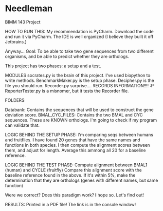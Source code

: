# Needleman
BIMM 143 Project

HOW TO RUN THIS:
My recommendation is PyCharm. Download the code and run it via PyCharm. The IDE is well organized (I believe they built it off Jetbrains.)

Anyway...
Goal: To be able to take two gene sequences from two different organisms, and be able to predict whether they are orthologs.

This project has two phases: a setup and a test.

MODULES
socrates.py is the brain of this project. I've used biopython to write methods.
BenchmarkMaker.py is the setup phase.
Decipher.py is the file you should run.
Recorder.py surprise.... RECORDS INFORMATION!!!! :P
ReporterTester.py is a misnomer, but it tests the Recorder file.

FOLDERS

Databank: Contains the sequences that will be used to construct the gene deviation score.
BMAL_CYC_FILES: Contains the two BMAL and CYC sequences. These are KNOWN orthologs. I'm going to check if my program can validate that.

LOGIC BEHIND THE SETUP PHASE:
I'm comparing seqs between humans and fruitflies. 
I have found 20 genes that have the same names and functions in both species.
I then compute the alignment scores between them, and adjust for length.
Average this ammong all 20 for a baseline reference. 

LOGIC BEHIND THE TEST PHASE:
Compute alignment between BMAL1 (human) and CYCLE (fruitfly)
Compare this alignment score with the baseline reference found in the above.
If it's within 5%, make the determination that they are orthologs (genes with different names, but same function)

Were we correct? Does this paradigm work? I hope so. Let's find out!

RESULTS:
Printed in a PDF file! 
The link is in the console window!
